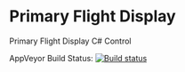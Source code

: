 Primary Flight Display
====================

Primary Flight Display C# Control 

AppVeyor Build Status: [![Build status](https://ci.appveyor.com/api/projects/status/ylf6bmgaago26trw)](https://ci.appveyor.com/project/mdelnero/primaryflightdisplay)
